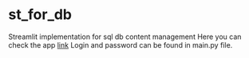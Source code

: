 # st_for_db
Streamlit implementation for sql db content management 
Here you can check the app [link](https://st-for-db.streamlitapp.com/)
Login and password can be found in main.py file. 
